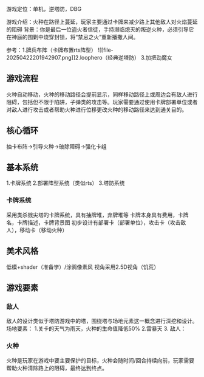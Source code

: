 游戏定位：单机，逆塔防，DBG

游戏介绍：火种在路径上蔓延，玩家主要通过卡牌来减少路上其他敌人对火焰蔓延的阻碍
背景：你是最后一位盗火者信徒，手持濒临熄灭的叛逆火种，必须引导它在神庭的围剿中烧穿封锁，将“禁忌之火”重新播撒人间。

参考：1.牌兵布阵（卡牌布置rts阵型）
![[file-20250422201942907.png]]2.loophero（经典逆塔防）
3.加把劲魔女
## 游戏流程
火种自动移动，火种的移动路径会提前显示，同样移动路径上或周边会有敌人进行阻碍，包括但不限于陷阱，子弹类的攻击等。玩家需要通过使用卡牌部署单位或者对敌人进行攻击或者帮助火种进行位移更改火种的移动路径来达到通关目的。
## 核心循环
抽卡布阵->引导火种->破除障碍->强化卡组

## 基本系统
1.卡牌系统
2.部署阵型系统（类似rts）
3.塔防系统

###  卡牌系统
采用类杀戮尖塔的卡牌系统，具有抽牌堆，弃牌堆等
卡牌本身具有费用，卡牌名，卡牌描述，卡牌背景图
初步设计有部署卡（部署单位），攻击卡（攻击敌人），移动卡（移动火种）
## 美术风格
低模+shader（准备学）/涂鸦像素风
视角采用2.5D视角（饥荒）




## 游戏要素
### 敌人
敌人的设计类似于塔防游戏中的塔，围绕塔与场地元素这一概念进行深挖和设计。
场地要素：
1.关卡的天气为雨天，火种的生命值降低50%
2.雷暴天
3.
敌人：
### 火种
火种是玩家在游戏中要主要保护的目标，火种会随时间/回合持续向前，玩家需要帮助火种清除路上的阻碍，最终达到终点。






